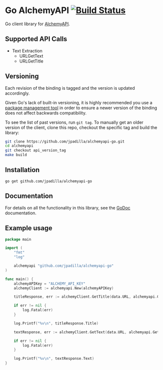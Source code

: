# Go AlchemyAPI [![Build Status](https://travis-ci.org/jpadilla/alchemyapi-go.svg?branch=master)](https://travis-ci.org/jpadilla/alchemyapi-go)

Go client library for [AlchemyAPI](http://www.alchemyapi.com/).

## Supported API Calls

- Text Extraction
    - URLGetText
    - URLGetTitle


## Versioning

Each revision of the binding is tagged and the version is updated accordingly.

Given Go's lack of built-in versioning, it is highly recommended you use a
[package management tool](https://code.google.com/p/go-wiki/wiki/PackageManagementTools) in order
to ensure a newer version of the binding does not affect backwards compatibility.

To see the list of past versions, run `git tag`. To manually get an older
version of the client, clone this repo, checkout the specific tag and build the
library:

```sh
git clone https://github.com/jpadilla/alchemyapi-go.git
cd alchemyapi
git checkout api_version_tag
make build
```

## Installation

```
go get github.com/jpadilla/alchemyapi-go
```

## Documentation

For details on all the functionality in this library, see the [GoDoc](http://godoc.org/github.com/jpadilla/alchemyapi-go) documentation.

## Example usage

```go
package main

import (
    "fmt"
    "log"

    alchemyapi "github.com/jpadilla/alchemyapi-go"
)

func main() {
    alchemyAPIKey = "ALCHEMY_API_KEY"
    alchemyClient := alchemyapi.New(alchemyAPIKey)

    titleResponse, err := alchemyClient.GetTitle(data.URL, alchemyapi.GetTitleOptions{})

    if err != nil {
        log.Fatal(err)
    }

    log.Printf("%v\n", titleResponse.Title)

    textResponse, err := alchemyClient.GetText(data.URL, alchemyapi.GetTextOptions{})

    if err != nil {
        log.Fatal(err)
    }

    log.Printf("%v\n", textResponse.Text)
}

```
